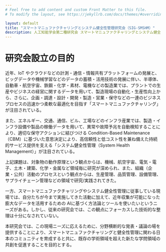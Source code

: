 ```yaml
---
# Feel free to add content and custom Front Matter to this file.
# To modify the layout, see https://jekyllrb.com/docs/themes/#overriding-theme-defaults

layout: default
title: "スマートマニュファクチャリングとシステム健全性管理研究会（SIG-SMSHM）"
description: 人工知能学会第二種研究会 スマートマニュファクチャリングとシステム健全性管理研究会（SIG-SMSHM）のウェブサイトです。
---
```


# 研究会設立の目的

近年、IoT やクラウドなどの計測・通信・情報共有プラットフォームの発展と、ビッグデータや機械学習などのデータの蓄積・活用技術の発展に伴い、半導体、自動車・航空宇宙、鉄鋼・化学・素材、電機などの製造業では、プラントでの生産やビジネスの経営に関するデータを用いて、製造現場の自動化・生産性向上から、さらに、企画・調達・設計・開発・製造・営業・保守などの一連のビジネスプロセスの迅速かつ柔軟な最適化を目指す「スマートマニュファクチャリング」が注目されている。

また、エネルギー、交通、通信、ビル、工場などのインフラ産業では、製造・インフラ設備や製品の稼働データを用いて、異常や故障予兆を自動検知することにより、適切な保守アクションに結びつける Condition-Based Maintenance（CBM）に基づいた意思決定により、高信頼性と低コスト性を兼ね備えた持続的サービス提供を支える「システム健全性管理（System Health Management）」が注目されている。

上記課題は、対象物の動作原理という観点からは、機械、航空宇宙、電気・電子、土木・建築、化学・金属など領域毎に研究が深められ、また、組織（企業・公共）活動のプロセスという観点からは、生産管理、品質管理、設備管理、サプライチェーン管理などの領域で研究/実践されてきた。

一方、スマートマニュファクチャリングやシステム健全性管理に従事している現場では、自分たちが今まで実施してきた活動に加えて、近年収集が可能になった膨大なデータを活用するための AIに基づく方法論とツールを使いたいというニーズがある。しかし、従来の研究会では、この観点にフォーカスした技術的な整理は十分になされていない。

本研究会では、この現場ニーズに応えるために、分野横断的な発表・議論の場を提供することにより、スマートマニュファクチャリングと健全性管理に関わる日本のコミュニティを育成すると共に、既存の学術領域を超えた新たな学問領域の共創を促進することを目的とする。
